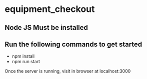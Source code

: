 # equipment_checkout

## Node JS Must be installed

## Run the following commands to get started

- npm install
- npm run start

Once the server is running, visit in browser at localhost:3000
